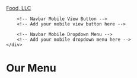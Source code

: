 <!DOCTYPE html>
<html lang="en">
<head>
    <meta charset="UTF-8">
    <meta name="viewport" content="width=device-width, initial-scale=1">
    <title>Responsive Page</title>
    <link rel="stylesheet" href="css/styles.css">
</head>
<body>

<!-- Navbar -->
<nav class="navbar navbar-default">
    <div class="container-fluid">
        <!-- Navbar Brand -->
        <div class="navbar-header">
            <a class="navbar-brand" href="#">Food, LLC</a>
        </div>

        <!-- Navbar Mobile View Button -->
        <!-- Add your mobile view button here -->
        
        <!-- Navbar Mobile Dropdown Menu -->
        <!-- Add your mobile dropdown menu here -->
    </div>
</nav>

<!-- Page Heading -->
<div class="text-center">
    <h1>Our Menu</h1>
</div>

<!-- Tall Section -->
<div class="container">
    <div class="row">
        <div class="col-xs-12 tall-section">
            <!-- Content for the tall section -->
        </div>
    </div>
</div>

</body>
</html>
